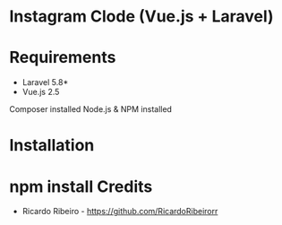 Instagram Clode (Vue.js + Laravel)
=======================

Requirements
============

* Laravel 5.8*
* Vue.js 2.5

Composer installed
Node.js & NPM installed

Installation
============
npm install
Credits
=======

* Ricardo Ribeiro - https://github.com/RicardoRibeirorr
